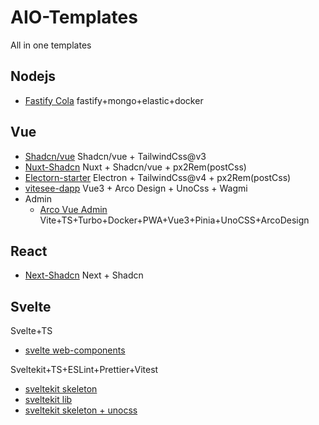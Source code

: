 # AIO-Templates

All in one templates

## Nodejs

- [Fastify Cola](./fastify-cola/) fastify+mongo+elastic+docker

## Vue

- [Shadcn/vue](./vue/v-shadcn-tw@v3/) Shadcn/vue + TailwindCss@v3
- [Nuxt-Shadcn](./vue/nuxt-shadcn/) Nuxt + Shadcn/vue + px2Rem(postCss)
- [Electorn-starter](./vue/v-electron-tw@v4/) Electron + TailwindCss@v4 + px2Rem(postCss)
- [vitesee-dapp](./vue/vitesee-dapp/) Vue3 + Arco Design + UnoCss + Wagmi
- Admin
  - [Arco Vue Admin](./vue/v-acro-admin) Vite+TS+Turbo+Docker+PWA+Vue3+Pinia+UnoCSS+ArcoDesign

## React

- [Next-Shadcn](./react/next-shadcn/) Next + Shadcn

## Svelte

Svelte+TS

- [svelte web-components](./svelte-web-components/)

Sveltekit+TS+ESLint+Prettier+Vitest

- [sveltekit skeleton](./sveltekit-skeleton/)
- [sveltekit lib](./sveltekit-lib/)
- [sveltekit skeleton + unocss](./sveltekit-skeleton+uno/)
